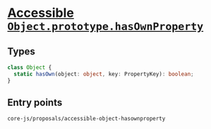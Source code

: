 # [Accessible `Object.prototype.hasOwnProperty`](https://github.com/tc39/proposal-accessible-object-hasownproperty)

## Types

```ts
class Object {
  static hasOwn(object: object, key: PropertyKey): boolean;
}
```

## Entry points



```
core-js/proposals/accessible-object-hasownproperty
```
